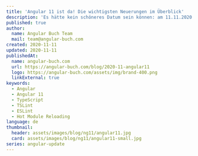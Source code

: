 ```yaml
---
title: 'Angular 11 ist da! Die wichtigsten Neuerungen im Überblick'
description: 'Es hätte kein schöneres Datum sein können: am 11.11.2020 wurde die neue Major-Version Angular 11.0 veröffentlicht. Wir werden Ihnen in diesem Artikel die wichtigsten Neuerungen vorstellen.'
published: true
author:
  name: Angular Buch Team
  mail: team@angular-buch.com
created: 2020-11-11
updated: 2020-11-11
publishedAt:
  name: angular-buch.com
  url: https://angular-buch.com/blog/2020-11-angular11
  logo: https://angular-buch.com/assets/img/brand-400.png
  linkExternal: true
keywords:
  - Angular
  - Angular 11
  - TypeScript
  - TSLint
  - ESLint
  - Hot Module Reloading
language: de
thumbnail:
  header: assets/images/blog/ng11/angular11.jpg
  card: assets/images/blog/ng11/angular11-small.jpg
series: angular-update
---
```

